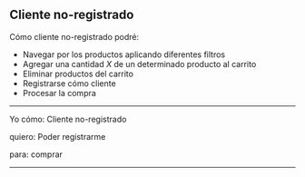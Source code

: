 ## Cliente no-registrado

Cómo cliente no-registrado podré:

+ Navegar por los productos aplicando diferentes filtros
+ Agregar una cantidad *X* de un determinado producto al carrito
+ Eliminar productos del carrito
+ Registrarse cómo cliente
+ Procesar la compra

---

Yo cómo: Cliente no-registrado

quiero: Poder registrarme

para: comprar

---
